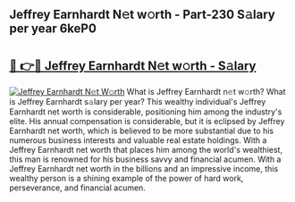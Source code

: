 ## Jeffrey Earnhardt N𝚎t w𝚘rth - Part-230 S𝚊lary per year 6keP0

# <h2><a href="http://gc2lkqz.nevu.top/?p=Jeffrey+Earnhardt">🔗 👉🔴 Jeffrey Earnhardt N𝚎t w𝚘rth - S𝚊lary</a></h2>

[![Jeffrey Earnhardt N𝚎t W𝚘rth](https://i.imgur.com/Oavwk0R.jpeg)](http://gc2lkqz.nevu.top/?p=Jeffrey+Earnhardt)
What is Jeffrey Earnhardt n𝚎t w𝚘rth? What is Jeffrey Earnhardt s𝚊lary per year?
This wealthy individual's Jeffrey Earnhardt net worth is considerable, positioning him among the industry's elite. His annual compensation is considerable, but it is eclipsed by Jeffrey Earnhardt net worth, which is believed to be more substantial due to his numerous business interests and valuable real estate holdings. With a Jeffrey Earnhardt net worth that places him among the world's wealthiest, this man is renowned for his business savvy and financial acumen. With a Jeffrey Earnhardt net worth in the billions and an impressive income, this wealthy person is a shining example of the power of hard work, perseverance, and financial acumen.

